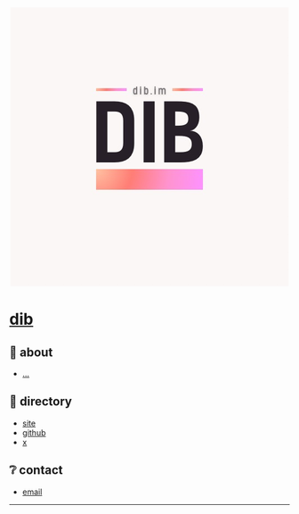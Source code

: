 <div align="center">
<a href="dib.im">
  <img src="../assets/Dib logo - 10.jpg" style="alignSelf: center;"/>
</a>
  </div>

# [dib](https://dib.im)

## 📓 about

- [...](https://dib.im)
## 📁 directory
- [site](https://dib.im)
- [github](https://github.com/dib-im)
- [x](https://x.com/dibdotim)
## ❔ contact
- [email](mailto:hi@dib.im)

<hr/>
